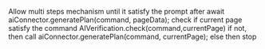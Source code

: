 Allow multi steps mechanism until it satisfy the prompt
    after await aiConnector.generatePlan(command, pageData);
    check if current page satisfy the command AIVerification.check(command,currentPage)
        if not, then call  aiConnector.generatePlan(command, currentPage);
        else then stop
    
    